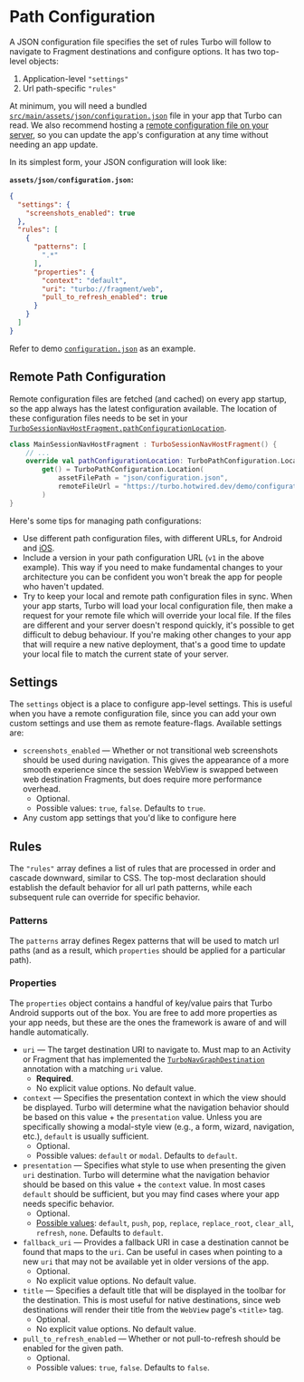 # Path Configuration
A JSON configuration file specifies the set of rules Turbo will follow to navigate to Fragment destinations and configure options. It has two top-level objects: 

1. Application-level `"settings"`
1. Url path-specific `"rules"`

At minimum, you will need a bundled [`src/main/assets/json/configuration.json`](../demo/src/main/assets/json/configuration.json) file in your app that Turbo can read. We also recommend hosting a [remote configuration file on your server](#remote-path-configuration), so you can update the app's configuration at any time without needing an app update.

In its simplest form, your JSON configuration will look like:

**`assets/json/configuration.json`:**
```json
{
  "settings": {
    "screenshots_enabled": true
  },
  "rules": [
    {
      "patterns": [
        ".*"
      ],
      "properties": {
        "context": "default",
        "uri": "turbo://fragment/web",
        "pull_to_refresh_enabled": true
      }
    }
  ]
}
```

Refer to demo [`configuration.json`](../demo/src/main/assets/json/configuration.json) as an example.

## Remote Path Configuration

Remote configuration files are fetched (and cached) on every app startup, so the app always has the latest configuration available. The location of these configuration files needs to be set in your [`TurboSessionNavHostFragment.pathConfigurationLocation`](QUICK-START.md/#create-a-navhostfragment). 

```kotlin
class MainSessionNavHostFragment : TurboSessionNavHostFragment() {
    // ...
    override val pathConfigurationLocation: TurboPathConfiguration.Location
        get() = TurboPathConfiguration.Location(
            assetFilePath = "json/configuration.json",
            remoteFileUrl = "https://turbo.hotwired.dev/demo/configurations/android-v1.json"
        )
}
```

Here's some tips for managing path configurations:

- Use different path configuration files, with different URLs, for Android and [iOS](https://github.com/hotwired/turbo-ios).
- Include a version in your path configuration URL (`v1` in the above example). This way if you need to make fundamental changes to your architecture you can be confident you won't break the app for people who haven't updated.
- Try to keep your local and remote path configuration files in sync. When your app starts, Turbo will load your local configuration file, then make a request for your remote file which will override your local file. If the files are different and your server doesn't respond quickly, it's possible to get difficult to debug behaviour. If you're making other changes to your app that will require a new native deployment, that's a good time to update your local file to match the current state of your server.

## Settings
The `settings` object is a place to configure app-level settings. This is useful when you have a remote configuration file, since you can add your own custom settings and use them as remote feature-flags. Available settings are:
* `screenshots_enabled` — Whether or not transitional web screenshots should be used during navigation. This gives the appearance of a more smooth experience since the session WebView is swapped between web destination Fragments, but does require more performance overhead. 
	* Optional.
	* Possible values: `true`, `false`. Defaults to `true`.
* Any custom app settings that you'd like to configure here

## Rules
The `"rules"` array defines a list of rules that are processed in order and cascade downward, similar to CSS. The top-most declaration should establish the default behavior for all url path patterns, while each subsequent rule can override for specific behavior.

### Patterns

The `patterns` array defines Regex patterns that will be used to match url paths (and as a result, which `properties` should be applied for a particular path).

### Properties

The `properties` object contains a handful of key/value pairs that Turbo Android supports out of the box. You are free to add more properties as your app needs, but these are the ones the framework is aware of and will handle automatically.

* `uri` — The target destination URI to navigate to. Must map to an Activity or Fragment that has implemented the [`TurboNavGraphDestination`](../turbo/src/main/kotlin/dev/hotwire/turbo/nav/TurboNavGraphDestination.kt) annotation with a matching `uri` value.
	* **Required**. 
	* No explicit value options. No default value.
* `context` — Specifies the presentation context in which the view should be displayed. Turbo will determine what the navigation behavior should be based on this value + the `presentation` value. Unless you are specifically showing a modal-style view (e.g., a form, wizard, navigation, etc.), `default` is usually sufficient. 
	* Optional. 
	* Possible values: `default` or `modal`. Defaults to `default`. 
* `presentation` — Specifies what style to use when presenting the given `uri` destination. Turbo will determine what the navigation behavior should be based on this value + the `context` value. In most cases `default` should be sufficient, but you may find cases where your app needs specific behavior. 
	* Optional. 
	* [Possible values](../turbo/src/main/kotlin/dev/hotwire/turbo/nav/TurboNavPresentation.kt): `default`, `push`, `pop`, `replace`, `replace_root`, `clear_all`, `refresh`, `none`. Defaults to `default`.
* `fallback_uri` — Provides a fallback URI in case a destination cannot be found that maps to the `uri`. Can be useful in cases when pointing to a new `uri` that may not be available yet in older versions of the app.
	* Optional.
	* No explicit value options. No default value.
* `title` —  Specifies a default title that will be displayed in the toolbar for the destination. This is most useful for native destinations, since web destinations will render their title from the `WebView` page's `<title>` tag.
    * Optional.
    * No explicit value options. No default value.
* `pull_to_refresh_enabled` — Whether or not pull-to-refresh should be enabled for the given path.
	* Optional.
	* Possible values: `true`, `false`. Defaults to `false`.
  
